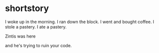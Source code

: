 # shortstory
I woke up in the morning. 
I ran down the block.
I went and bought coffee.
I stole a pastery.
I ate a pastery. 

Zintis was here

and he's trying to ruin your code.